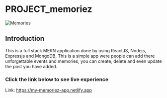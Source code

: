 # PROJECT_memoriez

![Memories](https://pasteboard.co/JXh6rhl.png)

## Introduction

 This is a full stack MERN application done by using ReactJS, Nodejs, Expressjs and MongoDB,
 This is a simple app were people can add there unforgettable events and memories, you can create, delete and even update the post you have added.

### Click the link below to see live experience
   Link: https://my-memoriez-app.netlify.app

